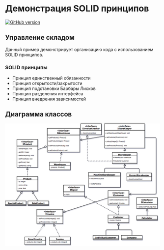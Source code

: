 # Демонстрация SOLID принципов
[![GitHub version](https://badge.fury.io/gh/vasilevIT%2FsolidProject.svg)](https://github.com/vasilevIT/solidProject/releases)
## Управление складом
Данный пример демонстрирует организацию кода с использованием SOLID принципов.
### SOLID принципы
- Принцип единственный обязанности
- Принцип открытости/закрытости
- Принцип подстановки Барбары Лисков
- Принцип разделения интерфейса
- Принцип внедрения зависимостей
## Диаграмма классов
![Diagram](diagram.png)
